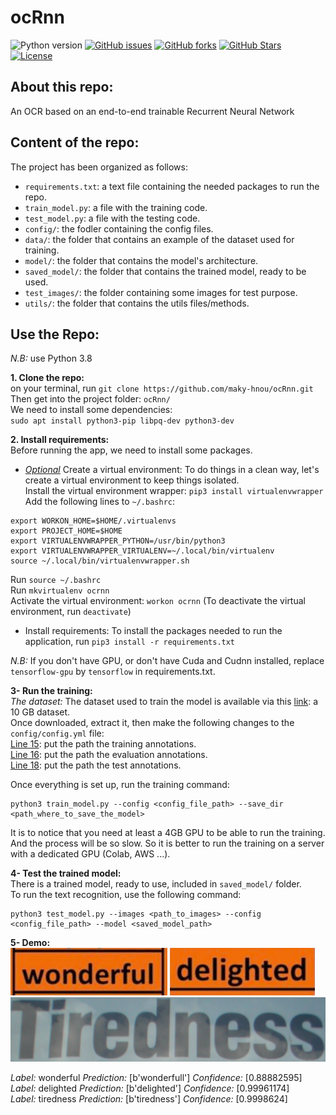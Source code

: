 # ocRnn  

![Python version][python-version]
[![GitHub issues][issues-image]][issues-url]
[![GitHub forks][fork-image]][fork-url]
[![GitHub Stars][stars-image]][stars-url]
[![License][license-image]][license-url]

## About this repo:  
An OCR based on an end-to-end trainable Recurrent Neural Network

## Content of the repo:  
The project has been organized as follows:  
- `requirements.txt`: a text file containing the needed packages to run the repo.  
- `train_model.py`: a file with the training code.  
- `test_model.py`: a file with the testing code.  
- `config/`: the fodler containing the config files.  
- `data/`: the folder that contains an example of the dataset used for training.  
- `model/`: the folder that contains the model's architecture.  
- `saved_model/`: the folder that contains the trained model, ready to be used.  
- `test_images/`: the folder containing some images for test purpose.  
- `utils/`: the folder that contains the utils files/methods.

## Use the Repo:  
*N.B:* use Python 3.8  

**1. Clone the repo:**  
on your terminal, run `git clone https://github.com/maky-hnou/ocRnn.git`  
Then get into the project folder: `ocRnn/`  
We need to install some dependencies:  
`sudo apt install python3-pip libpq-dev python3-dev`  

**2. Install requirements:**  
Before running the app, we need to install some packages.  
- *<ins>Optional</ins>* Create a virtual environment:  To do things in a clean way, let's create a virtual environment to keep things isolated.  
Install the virtual environment wrapper: `pip3 install virtualenvwrapper`  
Add the following lines to `~/.bashrc`:  
```
export WORKON_HOME=$HOME/.virtualenvs
export PROJECT_HOME=$HOME
export VIRTUALENVWRAPPER_PYTHON=/usr/bin/python3
export VIRTUALENVWRAPPER_VIRTUALENV=~/.local/bin/virtualenv
source ~/.local/bin/virtualenvwrapper.sh
```
Run `source ~/.bashrc`  
Run `mkvirtualenv ocrnn`  
Activate the virtual environment: `workon ocrnn` (To deactivate the virtual environment, run `deactivate`)  
- Install requirements: To install the packages needed to run the application, run `pip3 install -r requirements.txt`  

*N.B:* If you don't have GPU, or don't have Cuda and Cudnn installed, replace `tensorflow-gpu` by `tensorflow` in requirements.txt.

**3- Run the training:**  
*The dataset:*  The dataset used to train the model is available via this [link](https://www.robots.ox.ac.uk/~vgg/data/text/): a 10 GB dataset.  
Once downloaded, extract it, then make the following changes to the `config/config.yml` file:  
[Line 15](https://github.com/maky-hnou/ocRnn/blob/main/config/config.yml#L15): put the path the training annotations.  
[Line 16](https://github.com/maky-hnou/ocRnn/blob/main/config/config.yml#L16): put the path the evaluation annotations.  
[Line 18](https://github.com/maky-hnou/ocRnn/blob/main/config/config.yml#L18): put the path the test annotations.

Once everything is set up, run the training command:  
```
python3 train_model.py --config <config_file_path> --save_dir <path_where_to_save_the_model>
```
It is to notice that you need at least a 4GB GPU to be able to run the training. And the process will be so slow. So it is better to run the training on a server with a dedicated GPU (Colab, AWS ...).

 **4- Test the trained model:**  
 There is a trained model, ready to use, included in `saved_model/` folder.  
 To run the text recognition, use the following command:  
 ```
 python3 test_model.py --images <path_to_images> --config <config_file_path> --model <saved_model_path>
 ```

 **5- Demo:**  
![Wonderful](test_images/4_Wonderful.png)
![Delighted](test_images/5_Delighted.png)
![Tiredness](test_images/6_Tiredness.png)

*Label:* wonderful  *Prediction:* [b'wonderfull'] *Confidence:* [0.88882595]  
*Label:* delighted  *Prediction:* [b'delighted'] *Confidence:* [0.99961174]  
*Label:* tiredness  *Prediction:* [b'tiredness'] *Confidence:* [0.9998624]  

[python-version]:https://img.shields.io/badge/python-3.8-brightgreen.svg
[issues-image]:https://img.shields.io/github/issues/maky-hnou/ocRnn.svg
[issues-url]:https://github.com/maky-hnou/ocRnn/issues
[fork-image]:https://img.shields.io/github/forks/maky-hnou/ocRnn.svg
[fork-url]:https://github.com/maky-hnou/ocRnn/network/members
[stars-image]:https://img.shields.io/github/stars/maky-hnou/ocRnn.svg
[stars-url]:https://github.com/maky-hnou/ocRnn/stargazers
[license-image]:https://img.shields.io/github/license/maky-hnou/ocRnn.svg
[license-url]:https://github.com/maky-hnou/ocRnn/blob/main/LICENSE
